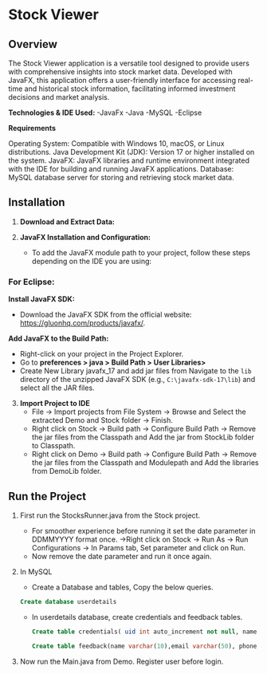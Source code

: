 # Stock Viewer

## Overview 

The Stock Viewer application is a versatile tool designed to provide users with
comprehensive insights into stock market data. Developed with JavaFX, this application
offers a user-friendly interface for accessing real-time and historical stock information,
facilitating informed investment decisions and market analysis.


**Technologies & IDE Used:**
-JavaFx
-Java
-MySQL
-Eclipse

**Requirements**

Operating System: Compatible with Windows 10, macOS, or Linux distributions.
Java Development Kit (JDK): Version 17 or higher installed on the system.
JavaFX: JavaFX libraries and runtime environment integrated with the IDE for building and running JavaFX applications.
Database: MySQL database server for storing and retrieving stock market data.

## Installation

1. **Download and Extract Data:**
    
2. **JavaFX Installation and Configuration:**
   - To add the JavaFX module path to your project, follow these steps depending on the IDE you are using:
 
### **For Eclipse:**
 
**Install JavaFX SDK:**
   - Download the JavaFX SDK from the official website: https://gluonhq.com/products/javafx/.
 
**Add JavaFX to the Build Path:**
   - Right-click on your project in the Project Explorer.
   - Go to **preferences > java > Build Path > User Libraries>**
   - Create New Library javafx_17 and add jar files from Navigate to the `lib` directory of the unzipped JavaFX SDK (e.g., `C:\javafx-sdk-17\lib`) and select all the JAR files.
 
3. **Import Project to IDE**
    - File -> Import projects from File System -> Browse and Select the extracted Demo and Stock folder -> Finish.
    - Right click on Stock -> Build path -> Configure Build Path -> Remove the jar files from the Classpath and Add the jar from StockLib folder to Classpath.
    - Right click on Demo -> Build path -> Configure Build Path -> Remove the jar files from the Classpath and Modulepath and Add the libraries from DemoLib folder.

## Run the Project

1. First run the StocksRunner.java from the Stock project.
   - For smoother experience before running it set the date parameter in DDMMYYYY format once.
     ->Right click on Stock -> Run As -> Run Configurations -> In Params tab, Set parameter and click on Run.
   - Now remove the date parameter and run it once again.

2. In MySQL
   - Create a Database and tables, Copy the below queries.
    ```sql
    Create database userdetails
    ```
   - In userdetails database, create credentials and feedback tables.
     ```sql
     Create table credentials( uid int auto_increment not null, name varchar(10), password varchar(20), phone varchar(20), PRIMARY KEY(uid));
     ```
     ```sql
     Create table feedback(name varchar(10),email varchar(50), phone varchar(20), comments varchar(255));
     ```

3. Now run the Main.java from Demo. Register user before login.
